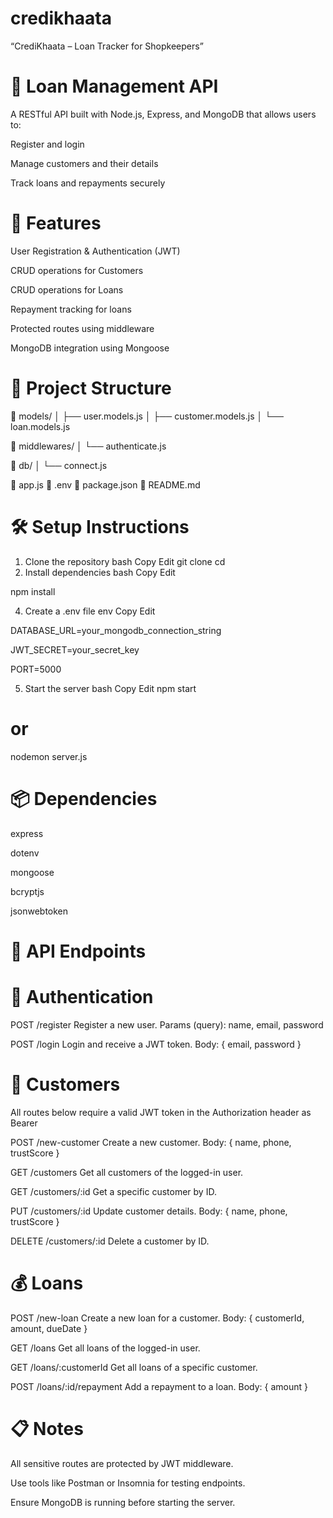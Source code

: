 # credikhaata
“CrediKhaata – Loan Tracker for Shopkeepers”

# 🏦 Loan Management API
A RESTful API built with Node.js, Express, and MongoDB that allows users to:

Register and login

Manage customers and their details

Track loans and repayments securely

# 🚀 Features
User Registration & Authentication (JWT)

CRUD operations for Customers

CRUD operations for Loans

Repayment tracking for loans

Protected routes using middleware

MongoDB integration using Mongoose

# 🧱 Project Structure
📁 models/
│   ├── user.models.js
│   ├── customer.models.js
│   └── loan.models.js

📁 middlewares/
│   └── authenticate.js

📁 db/
│   └── connect.js

📄  app.js
📄 .env
📄 package.json
📄 README.md


#  🛠️ Setup Instructions
1. Clone the repository
bash
Copy
Edit
git clone <your-repo-url>
cd <project-folder>
2. Install dependencies
bash
Copy
Edit

npm install

4. Create a .env file
env
Copy
Edit

DATABASE_URL=your_mongodb_connection_string

JWT_SECRET=your_secret_key

PORT=5000

5. Start the server
bash
Copy
Edit
npm start
# or
nodemon server.js

#  📦 Dependencies
express

dotenv

mongoose

bcryptjs

jsonwebtoken

# 📡 API Endpoints
# 🔐 Authentication
POST /register
Register a new user.
Params (query): name, email, password

POST /login
Login and receive a JWT token.
Body: { email, password }

# 👤 Customers
All routes below require a valid JWT token in the Authorization header as Bearer <token>

POST /new-customer
Create a new customer.
Body: { name, phone, trustScore }

GET /customers
Get all customers of the logged-in user.

GET /customers/:id
Get a specific customer by ID.

PUT /customers/:id
Update customer details.
Body: { name, phone, trustScore }

DELETE /customers/:id
Delete a customer by ID.

# 💰 Loans
POST /new-loan
Create a new loan for a customer.
Body: { customerId, amount, dueDate }

GET /loans
Get all loans of the logged-in user.

GET /loans/:customerId
Get all loans of a specific customer.

POST /loans/:id/repayment
Add a repayment to a loan.
Body: { amount }

# 📋 Notes
All sensitive routes are protected by JWT middleware.

Use tools like Postman or Insomnia for testing endpoints.

Ensure MongoDB is running before starting the server.



